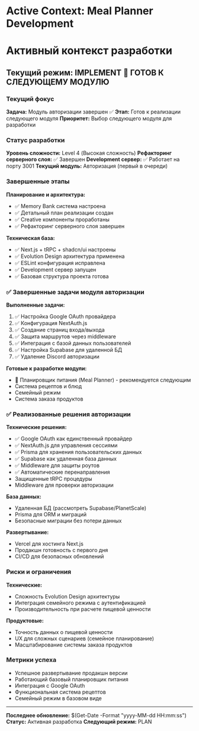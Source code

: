 # Active Context: Meal Planner Development

# Активный контекст разработки

## Текущий режим: IMPLEMENT 🚀 ГОТОВ К СЛЕДУЮЩЕМУ МОДУЛЮ

### Текущий фокус
**Задача:** Модуль авторизации завершен ✅
**Этап:** Готов к реализации следующего модуля
**Приоритет:** Выбор следующего модуля для разработки

### Статус разработки
**Уровень сложности:** Level 4 (Высокая сложность)
**Рефакторинг серверного слоя:** ✅ Завершен
**Development сервер:** ✅ Работает на порту 3001
**Текущий модуль:** Авторизация (первый в очереди)

### Завершенные этапы
**Планирование и архитектура:**
- ✅ Memory Bank система настроена
- ✅ Детальный план реализации создан
- ✅ Creative компоненты проработаны
- ✅ Рефакторинг серверного слоя завершен

**Техническая база:**
- ✅ Next.js + tRPC + shadcn/ui настроены
- ✅ Evolution Design архитектура применена
- ✅ ESLint конфигурация исправлена
- ✅ Development сервер запущен
- ✅ Базовая структура проекта готова

### ✅ Завершенные задачи модуля авторизации
**Выполненные задачи:**
1. ✅ Настройка Google OAuth провайдера
2. ✅ Конфигурация NextAuth.js  
3. ✅ Создание страниц входа/выхода
4. ✅ Защита маршрутов через middleware
5. ✅ Интеграция с базой данных пользователей
6. ✅ Настройка Supabase для удаленной БД
7. ✅ Удаление Discord авторизации

**Готовые к разработке модули:**
- 🎯 Планировщик питания (Meal Planner) - рекомендуется следующим
- Система рецептов и блюд
- Семейный режим
- Система заказа продуктов

### ✅ Реализованные решения авторизации
**Технические решения:**
- ✅ Google OAuth как единственный провайдер
- ✅ NextAuth.js для управления сессиями
- ✅ Prisma для хранения пользовательских данных
- ✅ Supabase как удаленная база данных
- ✅ Middleware для защиты роутов
- ✅ Автоматические перенаправления
- Защищенные tRPC процедуры
- Middleware для проверки авторизации

**База данных:**
- Удаленная БД (рассмотреть Supabase/PlanetScale)
- Prisma для ORM и миграций
- Безопасные миграции без потери данных

**Развертывание:**
- Vercel для хостинга Next.js
- Продакшн готовность с первого дня
- CI/CD для безопасных обновлений

### Риски и ограничения
**Технические:**
- Сложность Evolution Design архитектуры
- Интеграция семейного режима с аутентификацией
- Производительность при расчете пищевой ценности

**Продуктовые:**
- Точность данных о пищевой ценности
- UX для сложных сценариев (семейное планирование)
- Масштабирование системы заказа продуктов

### Метрики успеха
- Успешное развертывание продакшн версии
- Работающий базовый планировщик питания
- Интеграция с Google OAuth
- Функциональная система рецептов
- Семейный режим в базовом виде

---

**Последнее обновление:** $(Get-Date -Format "yyyy-MM-dd HH:mm:ss")
**Статус:** Активная разработка
**Следующий режим:** PLAN